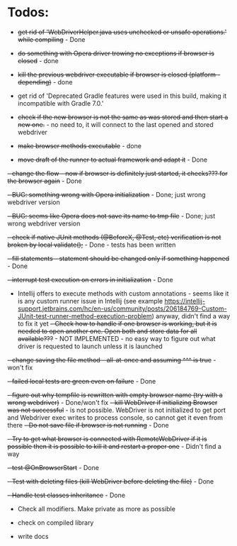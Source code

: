 # Todos:

- ~~get rid of 'WebDriverHelper.java uses unchecked or unsafe operations.' while compiling~~ - Done
  
- ~~do something with Opera driver trowing no exceptions if browser is closed~~ - done
  
- ~~kill the previous webdriver executable if browser is closed (platform - depending)~~ - done
  
- get rid of 'Deprecated Gradle features were used in this build, making it incompatible with Gradle 7.0.'
  
- ~~check if the new browser is not the same as was stored and then start a new one.~~ - no need to, it will connect to the last opened and stored webdriver
  
- ~~make browser methods executable~~  - done
  
- ~~move draft of the runner to actual framework and adapt it~~ - Done
  
~~- change the flow - now if browser is definitely just started, it checks??? for the browser again~~ - Done

~~- BUG: something wrong with Opera initialization~~ - Done; just wrong webdriver version
  
~~- BUG: seems like Opera does not save its name to tmp file~~ - Done; just wrong webdriver version
  
~~- check if native JUnit methods (@BeforeX, @Test, etc) verification is not broken by local validate();~~ - Done - 
tests has been written

~~- fill statements - statement should be changed only if something happened~~ - Done
  
~~- interrupt test execution on errors in initialization~~ - Done
  
- Intellij offers to execute methods with custom annotations - seems like it is any custom runner issue in Intellij 
  (see example https://intellij-support.jetbrains.com/hc/en-us/community/posts/206184769-Custom-JUnit-test-runner-method-execution-problem)
  anyway, didn't find a way to fix it yet
~~- Check how to handle if one browser is working, but it is needed to open another one. Open both and store data for all
  available???~~ - NOT IMPLEMENTED  - no easy way to figure out what driver is requested to launch unless it is launched
  
~~- change saving the file method - all-at-once and assuming ^^^ is true~~ - won't fix
  
~~- failed local tests are green even on failure~~ - Done
  
~~- figure out why tempfile is rewritten with empty browser name (try with a wrong webdriver)~~ - Done/won't fix
  ~~- kill WebDriver if initializing Browser was not successful~~ - is not possible. WebDriver is not initialized to 
  get port and Webdriver exec writes to process console, so cannot get it even from there
  ~~- Do not save file if browser is not running~~ - Done
  
~~- Try to get what browser is connected with RemoteWebDriver if it is possible then it is possible to kill it and 
restart a proper one~~ - Didn't find a way

~~- test @OnBrowserStart~~ - Done

~~- Test with deleting files (kill WebDriver before deleting the file)~~ - Done

~~- Handle test classes inheritance~~ - Done

- Check all modifiers. Make private as more as possible

- check on compiled library

- write docs
